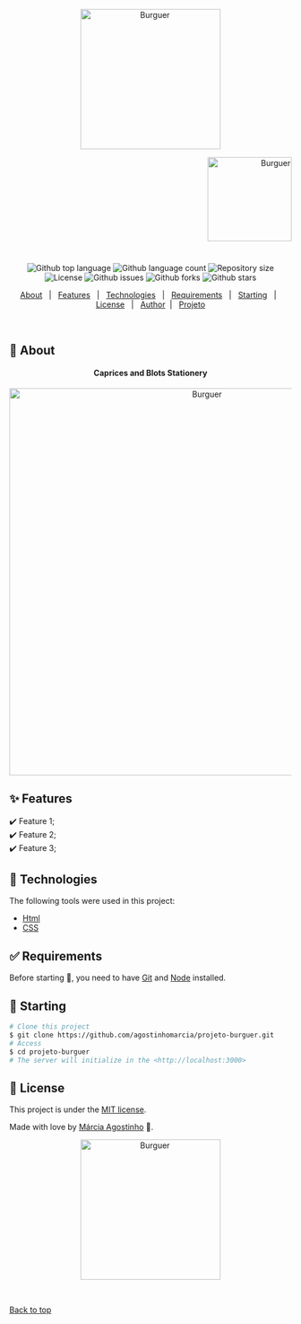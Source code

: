 


<p align="center">
   <img src="https://media.giphy.com/media/oNS5wP6Csop5hjfK2k/giphy.gif" alt="Burguer" width="250"/>
</p>

<p align="right">
   <img src="https://media.giphy.com/media/ZbSrS3HB57l99f6jmE/giphy.gif" alt="Burguer" width="150"/>
</p>




<h1 align="center"></h1>

<p align="center">
  <img alt="Github top language" src="https://img.shields.io/github/languages/top/agostinhomarcia/projeto-burguer?color=FF8C00">

  <img alt="Github language count" src="https://img.shields.io/github/languages/count/agostinhomarcia/projeto-burguer?color=FF8C00">

  <img alt="Repository size" src="https://img.shields.io/github/repo-size/agostinhomarcia/projeto-burguer?color=FF8C00">

  <img alt="License" src="https://img.shields.io/github/license/agostinhomarcia/projeto-burguer?color=FF8C00">

   <img alt="Github issues" src="https://img.shields.io/github/issues/agostinhomarcia/projeto-burguer?color=FF8C00" /> 

   <img alt="Github forks" src="https://img.shields.io/github/forks/agostinhomarcia/projeto-burguer?color=FF8C00" /> 

   <img alt="Github stars" src="https://img.shields.io/github/stars/agostinhomarcia/projeto-burguer?color=FF8C00" /> 
</p>


<p align="center">
  <a href="#dart-about">About</a> &#xa0; | &#xa0; 
  <a href="#sparkles-features">Features</a> &#xa0; | &#xa0;
  <a href="#rocket-technologies">Technologies</a> &#xa0; | &#xa0;
  <a href="#white_check_mark-requirements">Requirements</a> &#xa0; | &#xa0;
  <a href="#checkered_flag-starting">Starting</a> &#xa0; | &#xa0;
  <a href="#memo-license">License</a> &#xa0; | &#xa0;
  <a href="https://github.com/agostinhomarcia" target="_blank">Author</a>&#xa0; | &#xa0
  <a href="https://symphonious-nougat-674f67.netlify.app/" target="_blank" rel="noopener noreferrer">Projeto</a>
</p>

<br>

## :dart: About ##


<h4 align="center">Caprices and Blots Stationery </h4>

<p align="center">
   <img src="https://media.giphy.com/media/Tebt6bzND3h6NsDHlM/giphy.gif" alt="Burguer" width="690"/>
</p>


## :sparkles: Features ##

:heavy_check_mark: Feature 1;\
:heavy_check_mark: Feature 2;\
:heavy_check_mark: Feature 3;

## :rocket: Technologies ##

The following tools were used in this project:


- [Html](https://developer.mozilla.org/pt-BR/docs/Web/HTML/Element/html/)  
- [CSS](https://developer.mozilla.org/pt-BR/docs/Web/CSS)  



## :white_check_mark: Requirements ##

Before starting :checkered_flag:, you need to have [Git](https://git-scm.com) and [Node](https://nodejs.org/en/) installed.

## :checkered_flag: Starting ##

```bash
# Clone this project
$ git clone https://github.com/agostinhomarcia/projeto-burguer.git
# Access
$ cd projeto-burguer
# The server will initialize in the <http://localhost:3000>
```


## :memo: License ##


This project is under the [MIT license](./LICENSE).

Made with love by [Márcia Agostinho](https://github.com/agostinhomarcia) 🚀.




<p align="center">
   <img src="https://media.giphy.com/media/dyuSNLqirB8LCV0hgY/giphy.gif" alt="Burguer" width="250"/>
</p>

&#xa0;

<a href="#top">Back to top </a>
